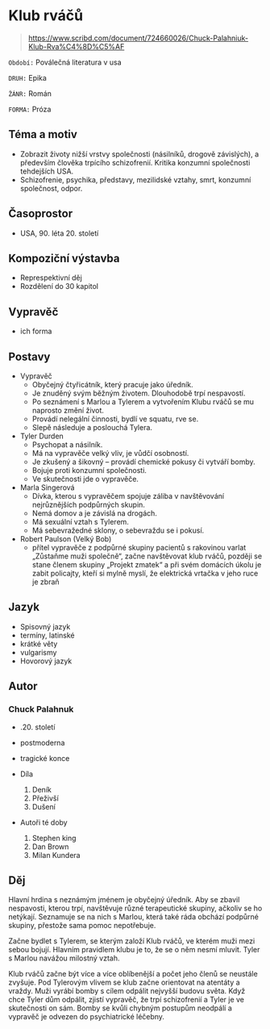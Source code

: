 # Klub rváčů

> https://www.scribd.com/document/724660026/Chuck-Palahniuk-Klub-Rva%C4%8D%C5%AF


``Období:`` Poválečná literatura v usa

``DRUH:`` Epika

``ŽÁNR:`` Román

``FORMA:`` Próza

## Téma a motiv

- Zobrazit životy nižší vrstvy společnosti (násilníků, drogově závislých), a především člověka trpícího schizofrenií. Kritika konzumní společnosti tehdejších USA.
- Schizofrenie, psychika, představy, mezilidské vztahy, smrt, konzumní společnost, odpor.

## Časoprostor

- USA, 90. léta 20. století

## Kompoziční výstavba

- Represpektivní děj
- Rozdělení do 30 kapitol

## Vypravěč

- ich forma

## Postavy

- Vypravěč
    - Obyčejný čtyřicátník, který pracuje jako úředník. 
    - Je znuděný svým běžným životem. Dlouhodobě trpí nespavostí. 
    - Po seznámení s Marlou a Tylerem a vytvořením Klubu rváčů se mu naprosto změní život. 
    - Provádí nelegální činnosti, bydlí ve squatu, rve se. 
    - Slepě následuje a poslouchá Tylera.
- Tyler Durden
    - Psychopat a násilník. 
    - Má na vypravěče velký vliv, je vůdčí osobností.
    - Je zkušený a šikovný – provádí chemické pokusy či vytváří bomby. 
    - Bojuje proti konzumní společnosti. 
    - Ve skutečnosti jde o vypravěče.
- Marla Singerová
    - Dívka, kterou s vypravěčem spojuje záliba v navštěvování nejrůznějších podpůrných skupin.
    - Nemá domov a je závislá na drogách.
    - Má sexuální vztah s Tylerem. 
    - Má sebevražedné sklony, o sebevraždu se i pokusí.
- Robert Paulson (Velký Bob)
    - přítel vypravěče z podpůrné skupiny pacientů s rakovinou varlat „Zůstaňme muži společně“, začne navštěvovat klub rváčů, později se stane členem skupiny „Projekt zmatek“ a při svém domácích úkolu je zabit policajty, kteří si mylně myslí, že elektrická vrtačka v jeho ruce je zbraň

## Jazyk

- Spisovný jazyk
- termíny, latinské
- krátké věty
- vulgarismy
- Hovorový jazyk

## Autor

### Chuck Palahnuk

- .20. století
- postmoderna
- tragické konce
- Díla
    1. Deník
    2. Přeživší
    3. Dušení

- Autoři té doby
    1. Stephen king
    2. Dan Brown
    3. Milan Kundera

## Děj

Hlavní hrdina s neznámým jménem je obyčejný úředník. Aby se zbavil nespavosti, kterou trpí, navštěvuje různé terapeutické skupiny, ačkoliv se ho netýkají. Seznamuje se na nich s Marlou, která také ráda obchází podpůrné skupiny, přestože sama pomoc nepotřebuje.

Začne bydlet s Tylerem, se kterým založí Klub rváčů, ve kterém muži mezi sebou bojují. Hlavním pravidlem klubu je to, že se o něm nesmí mluvit. Tyler s Marlou navážou milostný vztah.

Klub rváčů začne být více a více oblíbenější a počet jeho členů se neustále zvyšuje. Pod Tylerovým vlivem se klub začne orientovat na atentáty a vraždy. Muži vyrábí bomby s cílem odpálit nejvyšší budovu světa. Když chce Tyler dům odpálit, zjistí vypravěč, že trpí schizofrenií a Tyler je ve skutečnosti on sám. Bomby se kvůli chybným postupům neodpálí a vypravěč je odvezen do psychiatrické léčebny.